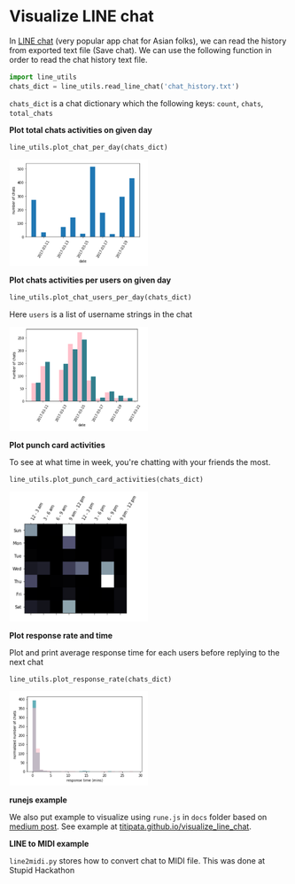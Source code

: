 # Visualize LINE chat

In [LINE chat](https://line.me/en/) (very popular app chat for Asian folks),
we can read the history from exported text file (Save chat).
We can use the following function in order to read the chat history text file.

```python
import line_utils
chats_dict = line_utils.read_line_chat('chat_history.txt')
```

`chats_dict` is a chat dictionary which the following keys: `count`, `chats`, `total_chats`


**Plot total chats activities on given day**

```python
line_utils.plot_chat_per_day(chats_dict)
```

<div align = 'left'>
  <img src="image/chat_per_day.jpg" width="250" />
</div>

**Plot chats activities per users on given day**

```python
line_utils.plot_chat_users_per_day(chats_dict)
```

Here `users` is a list of username strings in the chat

<div align = 'left'>
  <img src="image/chat_users_per_day.jpg" width="250" />
</div>

**Plot punch card activities**

To see at what time in week, you're chatting with your friends the most.

```python
line_utils.plot_punch_card_activities(chats_dict)
```

<div align = 'left'>
  <img src="image/punch_card.jpg" width="250" />
</div>

**Plot response rate and time**

Plot and print average response time for each users before replying
to the next chat

```python
line_utils.plot_response_rate(chats_dict)
```

<div align = 'left'>
  <img src="image/response_time.jpg" width="250" />
</div>

**runejs example**

We also put example to visualize using `rune.js` in `docs` folder based on [medium post](https://medium.com/@wipaweeeeee/call-me-adele-f37162b6ffe5).
See example at [titipata.github.io/visualize_line_chat](https://titipata.github.io/visualize_line_chat/).


**LINE to MIDI example**

`line2midi.py` stores how to convert chat to MIDI file. This was done at
Stupid Hackathon 
